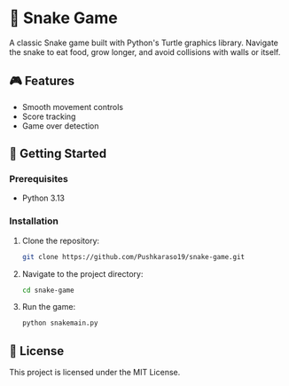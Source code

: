 
# 🐍 Snake Game

A classic Snake game built with Python's Turtle graphics library. Navigate the snake to eat food, grow longer, and avoid collisions with walls or itself.

## 🎮 Features

- Smooth movement controls
- Score tracking
- Game over detection

## 🚀 Getting Started

### Prerequisites

- Python 3.13

### Installation

1. Clone the repository:

   ```bash
   git clone https://github.com/Pushkaraso19/snake-game.git
   ```

2. Navigate to the project directory:

   ```bash
   cd snake-game
   ```

3. Run the game:

   ```bash
   python snakemain.py
   ```

## 📄 License

This project is licensed under the MIT License.
